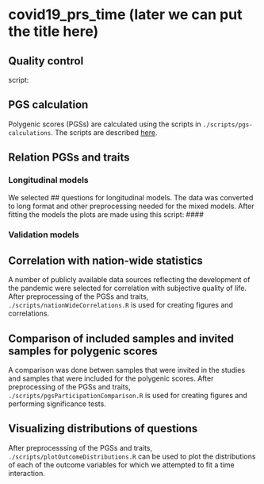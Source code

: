 # covid19_prs_time (later we can put the title here)

## Quality control

script: 

## PGS calculation

Polygenic scores (PGSs) are calculated using the scripts in `./scripts/pgs-calculations`.
The scripts are described [here](scripts/pgs-calculations).

## Relation PGSs and traits

### Longitudinal models

We selected ## questions for longitudinal models. The data was converted to long format and other preprocessing needed for the mixed models.
After fitting the models the plots are made using this script: ####

### Validation models

## Correlation with nation-wide statistics

A number of publicly available data sources reflecting the development
of the pandemic were selected for correlation with subjective quality of life.
After preprocessing of the PGSs and traits, `./scripts/nationWideCorrelations.R` 
is used for creating figures and correlations.

## Comparison of included samples and invited samples for polygenic scores

A comparison was done betwen samples that were invited in the studies and samples
that were included for the polygenic scores.
After preprocessing of the PGSs and traits, `./scripts/pgsParticipationComparison.R`
is used for creating figures and performing significance tests.

## Visualizing distributions of questions

After preprocesssing of the PGSs and traits, `./scripts/plotOutcomeDistributions.R`
can be used to plot the distributions of each of the outcome variables for which
we attempted to fit a time interaction.